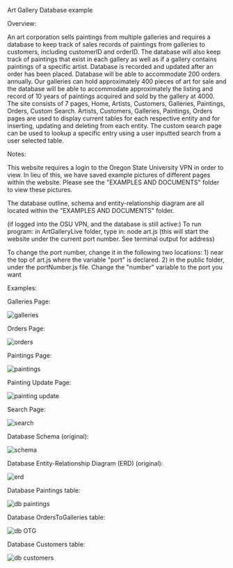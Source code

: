 
Art Gallery Database example


Overview:

An art corporation sells paintings from multiple galleries and requires a database to keep track of sales records of paintings from galleries to customers, including customerID and orderID. The database will also keep track of paintings that exist in each gallery as well as if a gallery contains paintings of a specific artist. Database is recorded and updated after an order has been placed. Database will be able to accommodate 200 orders annually. Our galleries can hold approximately 400 pieces of art for sale and the database will be able to accommodate approximately the listing and record of 10 years of paintings acquired and sold by the gallery at 4000. The site consists of 7 pages, Home, Artists, Customers, Galleries, Paintings, Orders, Custom Search. Artists, Customers, Galleries, Paintings, Orders pages are used to display current tables for each respective entity and for inserting, updating and deleting from each entity. The custom search page can be used to lookup a specific entry using a user inputted search from a user selected table.


Notes:

This website requires a login to the Oregon State University VPN in order to view. In lieu of this, we have saved example pictures of different pages within the website. Please see the "EXAMPLES AND DOCUMENTS" folder to view these pictures. 

The database outline, schema and entity-relationship diagram are all located within the "EXAMPLES AND DOCUMENTS" folder. 


(if logged into the OSU VPN, and the database is still active:)
To run program:
    in ArtGalleryLive folder, type in:
    node art.js 
(this will start the website under the current port number. See terminal output for address)

To change the port number, change it in the following two locations:
    1) near the top of art.js where the variable "port" is declared.
    2) in the public folder, under the portNumber.js file. Change the "number" variable to the port you want


Examples: 

Galleries Page:

![galleries](https://github.com/pstumbaugh/PORTFOLIO-Web-Development-HTML5-CSS-Node.js-JavaScript-C-Cpp-Rust-Assembly-Language/blob/main/Web%20Design/ArtGallery/EXAMPLES%20AND%20DOCUMENTS/GALLERIES.png?raw=true)


Orders Page:

![orders](https://github.com/pstumbaugh/PORTFOLIO-Web-Development-HTML5-CSS-Node.js-JavaScript-C-Cpp-Rust-Assembly-Language/blob/main/Web%20Design/ArtGallery/EXAMPLES%20AND%20DOCUMENTS/ORDERS.png?raw=true)


Paintings Page:

![paintings](https://github.com/pstumbaugh/PORTFOLIO-Web-Development-HTML5-CSS-Node.js-JavaScript-C-Cpp-Rust-Assembly-Language/blob/main/Web%20Design/ArtGallery/EXAMPLES%20AND%20DOCUMENTS/PAINTINGS.png?raw=true)


Painting Update Page:

![painting update](https://github.com/pstumbaugh/PORTFOLIO-Web-Development-HTML5-CSS-Node.js-JavaScript-C-Cpp-Rust-Assembly-Language/blob/main/Web%20Design/ArtGallery/EXAMPLES%20AND%20DOCUMENTS/PAINTING%20UPDATE.png?raw=true)


Search Page:

![search](https://github.com/pstumbaugh/PORTFOLIO-Web-Development-HTML5-CSS-Node.js-JavaScript-C-Cpp-Rust-Assembly-Language/blob/main/Web%20Design/ArtGallery/EXAMPLES%20AND%20DOCUMENTS/SEARCH.png?raw=true)


Database Schema (original):

![schema](https://github.com/pstumbaugh/PORTFOLIO-Web-Development-HTML5-CSS-Node.js-JavaScript-C-Cpp-Rust-Assembly-Language/blob/main/Web%20Design/ArtGallery/EXAMPLES%20AND%20DOCUMENTS/Schema,%20Original.png?raw=true)


Database Entity-Relationship Diagram (ERD) (original):

![erd](https://github.com/pstumbaugh/PORTFOLIO-Web-Development-HTML5-CSS-Node.js-JavaScript-C-Cpp-Rust-Assembly-Language/blob/main/Web%20Design/ArtGallery/EXAMPLES%20AND%20DOCUMENTS/Entity%20Relationship%20Diagram,%20Original.png?raw=true)


Database Paintings table:

![db paintings](https://github.com/pstumbaugh/PORTFOLIO-Web-Development-HTML5-CSS-Node.js-JavaScript-C-Cpp-Rust-Assembly-Language/blob/main/Web%20Design/ArtGallery/EXAMPLES%20AND%20DOCUMENTS/Database%20-%20Paintings%20table.png?raw=true)


Database OrdersToGalleries table:

![db OTG](https://github.com/pstumbaugh/PORTFOLIO-Web-Development-HTML5-CSS-Node.js-JavaScript-C-Cpp-Rust-Assembly-Language/blob/main/Web%20Design/ArtGallery/EXAMPLES%20AND%20DOCUMENTS/Database%20-%20OrdersToGalleries%20table.png?raw=true)


Database Customers table:

![db customers](https://github.com/pstumbaugh/PORTFOLIO-Web-Development-HTML5-CSS-Node.js-JavaScript-C-Cpp-Rust-Assembly-Language/blob/main/Web%20Design/ArtGallery/EXAMPLES%20AND%20DOCUMENTS/Database%20-%20Customers%20table.png?raw=true)



